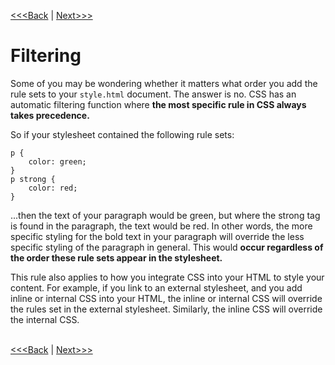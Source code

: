 [<<<Back](rules.md) | [Next>>>](classes.md)

# Filtering

Some of you may be wondering whether it matters what order you add the rule sets to your `style.html` document. The answer is no. CSS has an automatic filtering function where **the most specific rule in CSS always takes precedence.** 

So if your stylesheet contained the following rule sets:

```
p {
	color: green;
}
p strong {
	color: red;
}
```

...then the text of your paragraph would be green, but where the strong tag is found in the paragraph, the text would be red. In other words, the more specific styling for the bold text in your paragraph will override the less specific styling of the paragraph in general. This would **occur regardless of the order these rule sets appear in the stylesheet.**

This rule also applies to how you integrate CSS into your HTML to style your content. For example, if you link to an external stylesheet, and you add inline or internal CSS into your HTML, the inline or internal CSS will override the rules set in the external stylesheet. Similarly, the inline CSS will override the internal CSS.
<br/>
<br/>

[<<<Back](rules.md) | [Next>>>](classes.md)